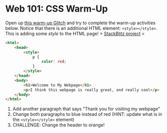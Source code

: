 # Web 101: CSS Warm-Up
Open up [this warm-up Glitch](https://glitch.com/edit/#!/remix/csswarmup) and try to complete the warm-up activities below. Notice that there is an additional HTML element: `<style></style>`. This is adding some _style_ to the HTML page! > [StackBlitz project](https://stackblitz.com/edit/web-platform-9vbalhmk?file=index.html) <

```html
<html>
	<head>
		<style>
			p {
				color: red;
			}
		</style>
	</head>
	<body>
		<h1>Welcome to My Webpage</h1>
		<p>I think this webpage is really great, and really cool</p>
	</body>
</html>
```

1. Add another paragraph that says "Thank you for visiting my webpage"
2. Change both paragraphs to blue instead of red (HINT: update what is in the `<style></style>` element)
3. CHALLENGE: Change the header to orange!
